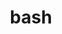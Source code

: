 ---
title: "bash"
layout: cache
categories: [package, develop-2025-01-05]
meta: {"versions": ["5.2"], "compilers": ["gcc@=10.5.0", "gcc@=11.4.0", "gcc@=13.3.0"], "oss": ["centos7", "rhel8", "ubuntu22.04"], "platforms": ["linux"], "targets": ["aarch64", "x86_64_v3"], "stacks": ["developer-tools-aarch64-linux-gnu", "developer-tools-x86_64_v3-linux-gnu", "e4s", "hep", "root"], "num_specs": 3, "num_specs_by_stack": {"developer-tools-x86_64_v3-linux-gnu": 1, "root": 3, "developer-tools-aarch64-linux-gnu": 1, "e4s": 1, "hep": 1}}
spec_details: [{"hash": "x6upbqs2k6llqso74rrbre24uuxtlydb", "compiler": "gcc@=10.5.0", "versions": ["5.2"], "os": "centos7", "platform": "linux", "target": "x86_64_v3", "variants": ["build_system=autotools", "patches=013ec6c,094b4fd,125cacb,155853b,15c93f4,1c48cec,2500a3f,2fb107c,325c268,3882772,3ef9246,45cc5e1,4641dd4,5138f48,6042780,6a090cd,6b4bd92,78b5230,7b9c77d,821a0a4,831b5f2,8334b88,899fbb3,8a2c1c3,96ee1f5,9715344,af90550,b6fc252,c2d1b7b,c3ff732,c7705e0,d1e0566,e12a890,ece0eb5,ef73905,f42f2fe,f95a817"], "stacks": ["developer-tools-x86_64_v3-linux-gnu", "root"], "size": "-", "tarball": "https://binaries.spack.io/develop-2025-01-05/build_cache/linux-centos7-x86_64_v3/gcc-10.5.0/bash-5.2/linux-centos7-x86_64_v3-gcc-10.5.0-bash-5.2-x6upbqs2k6llqso74rrbre24uuxtlydb.spack"}, {"hash": "xtmrbyc27gq3v6qjfwkw47ksnmji7qib", "compiler": "gcc@=13.3.0", "versions": ["5.2"], "os": "rhel8", "platform": "linux", "target": "aarch64", "variants": ["build_system=autotools", "patches=013ec6c,094b4fd,125cacb,155853b,15c93f4,1c48cec,2500a3f,2fb107c,325c268,3882772,3ef9246,45cc5e1,4641dd4,5138f48,6042780,6a090cd,6b4bd92,78b5230,7b9c77d,821a0a4,831b5f2,8334b88,899fbb3,8a2c1c3,96ee1f5,9715344,af90550,b6fc252,c2d1b7b,c3ff732,c7705e0,d1e0566,e12a890,ece0eb5,ef73905,f42f2fe,f95a817"], "stacks": ["developer-tools-aarch64-linux-gnu", "root"], "size": "-", "tarball": "https://binaries.spack.io/develop-2025-01-05/build_cache/linux-rhel8-aarch64/gcc-13.3.0/bash-5.2/linux-rhel8-aarch64-gcc-13.3.0-bash-5.2-xtmrbyc27gq3v6qjfwkw47ksnmji7qib.spack"}, {"hash": "l5n6whcjney6chjqrrml5b3nvud3dzzi", "compiler": "gcc@=11.4.0", "versions": ["5.2"], "os": "ubuntu22.04", "platform": "linux", "target": "x86_64_v3", "variants": ["build_system=autotools", "patches=013ec6c,094b4fd,125cacb,155853b,15c93f4,1c48cec,2500a3f,2fb107c,325c268,3882772,3ef9246,45cc5e1,4641dd4,5138f48,6042780,6a090cd,6b4bd92,78b5230,7b9c77d,821a0a4,831b5f2,8334b88,899fbb3,8a2c1c3,96ee1f5,9715344,af90550,b6fc252,c2d1b7b,c3ff732,c7705e0,d1e0566,e12a890,ece0eb5,ef73905,f42f2fe,f95a817"], "stacks": ["e4s", "hep", "root"], "size": "-", "tarball": "https://binaries.spack.io/develop-2025-01-05/build_cache/linux-ubuntu22.04-x86_64_v3/gcc-11.4.0/bash-5.2/linux-ubuntu22.04-x86_64_v3-gcc-11.4.0-bash-5.2-l5n6whcjney6chjqrrml5b3nvud3dzzi.spack"}]
---